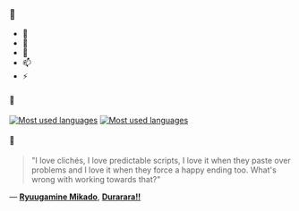 ### 👋

- 🔭
- 🌱
- 💬
- 📫
- ⚡

#### 🧏

[![Most used languages](https://github-readme-stats-aynah.vercel.app/api/top-langs/?username=aynh&theme=solarized-dark&langs_count=6&layout=compact&hide_title=true)](https://github.com/anuraghazra/github-readme-stats#gh-dark-mode-only)
[![Most used languages](https://github-readme-stats-aynah.vercel.app/api/top-langs/?username=aynh&theme=solarized-light&langs_count=6&layout=compact&hide_title=true)](https://github.com/anuraghazra/github-readme-stats#gh-light-mode-only)

#### 💬

> "I love clichés, I love predictable scripts, I love it when they paste over problems and I love it when they force a happy ending too. What's wrong with working towards that?"

&mdash; [**Ryuugamine Mikado**](https://myanimelist.net/character.php?q=Ryuugamine%20Mikado&cat=character), [**Durarara!!**](https://myanimelist.net/search/all?q=Durarara!!&cat=all)

